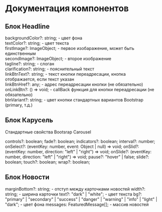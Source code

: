 # Документация компонентов

## Блок Headline

backgroundColor?: string; - цвет фона <br />
textColor?: string; - цвет текста <br />
firstImage?: ImageObject; - первое изобаражение, может быть единственным <br />
secondImage?: ImageObject; - второе изображение <br />
tagline?: string; - слоган <br />
clarification?: string; - пояснительный текст <br />
linkBtnText?: string; - текст кнопки переадресации, кнопка отображается, если текст указан <br />
linkBtnHref?: any; - адрес переадресации кнопки (не обязательно) <br />
onLinkBtn?: () => void; - callBack функция для кнопки переадресации (не обязательно) <br />
btnVariant?: string; - цвет кнопки стандартных вариантов Bootstrap (primary, т.д.) <br />

## Блок Карусель

Стандартные свойства Bootsrap Carousel

controls?: boolean;
fade?: boolean;
indicators?: boolean;
interval?: number;
onSelect?: (eventKey: number, event: Object | null) => void;
onSlid?: (eventKey: number, direction: "left" | "right") => void;
onSlide?: (eventKey: number, direction: "left" | "right") => void;
pause?: "hover" | false;
slide?: boolean;
touch?: boolean;
wrap?: boolean;

## Блок Новости

marginBottom?: string; - отступ между карточками новостей
width?: string; - ширина карточки
text?: "dark" | "white"; - цвет текста
bg?: "primary" | "secondary" | "success" | "danger" | "warning" | "info" | "light" | "dark"; - цвет фона
messages: FeaturedMessage[]; - массив новостей
